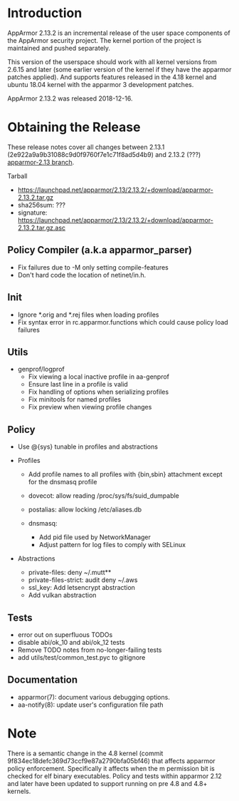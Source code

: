 Introduction
============

AppArmor 2.13.2 is an incremental release of the user space components
of the AppArmor security project. The kernel portion of the project
is maintained and pushed separately.

This version of the userspace should work with all kernel versions from
2.6.15 and later (some earlier version of the kernel if they have the
apparmor patches applied). And supports features released in the 4.18
kernel and ubuntu 18.04 kernel with the apparmor 3 development patches.

AppArmor 2.13.2 was released 2018-12-16.


# Obtaining the Release
These release notes cover all changes between 2.13.1 (2e922a9a9b31088c9d0f9760f7e1c71f8ad5d4b9) and 2.13.2 (???) [apparmor-2.13 branch](https://gitlab.com/apparmor/apparmor/tree/apparmor-2.13).

Tarball
-   <https://launchpad.net/apparmor/2.13/2.13.2/+download/apparmor-2.13.2.tar.gz>
-   sha256sum: ???
-   signature: <https://launchpad.net/apparmor/2.13/2.13.2/+download/apparmor-2.13.2.tar.gz.asc>



Policy Compiler (a.k.a apparmor\_parser)
----------------------------------------
- Fix failures due to -M only setting compile-features
- Don't hard code the location of netinet/in.h.


Init
----
- Ignore *.orig and *.rej files when loading profiles
- Fix syntax error in rc.apparmor.functions which could cause policy load failures


Utils
-----

-  genprof/logprof
   - Fix viewing a local inactive profile in aa-genprof
   - Ensure last line in a profile is valid   
   - Fix handling of options when serializing profiles
   - Fix minitools for named profiles
   - Fix preview when viewing profile changes


Policy
------
- Use @{sys} tunable in profiles and abstractions

- Profiles
  - Add profile names to all profiles with {bin,sbin} attachment except for the dnsmasq profile

  - dovecot: allow reading /proc/sys/fs/suid_dumpable
  - postalias: allow locking /etc/aliases.db
  - dnsmasq:
    - Add pid file used by NetworkManager
    - Adjust pattern for log files to comply with SELinux


- Abstractions
  - private-files: deny ~/.mutt**
  - private-files-strict: audit deny ~/.aws
  - ssl_key: Add letsencrypt abstraction
  - Add vulkan abstraction

Tests
-----
- error out on superfluous TODOs
- disable abi/ok_10 and abi/ok_12 tests
- Remove TODO notes from no-longer-failing tests
- add utils/test/common_test.pyc to gitignore


Documentation
-------------
- apparmor(7): document various debugging options.
- aa-notify(8): update user's configuration file path


Note
====

There is a semantic change in the 4.8 kernel (commit
9f834ec18defc369d73ccf9e87a2790bfa05bf46) that affects apparmor policy
enforcement. Specifically it affects when the m permission bit is
checked for elf binary executables. Policy and tests within apparmor
2.12 and later have been updated to support running on pre 4.8 and 4.8+ kernels.

